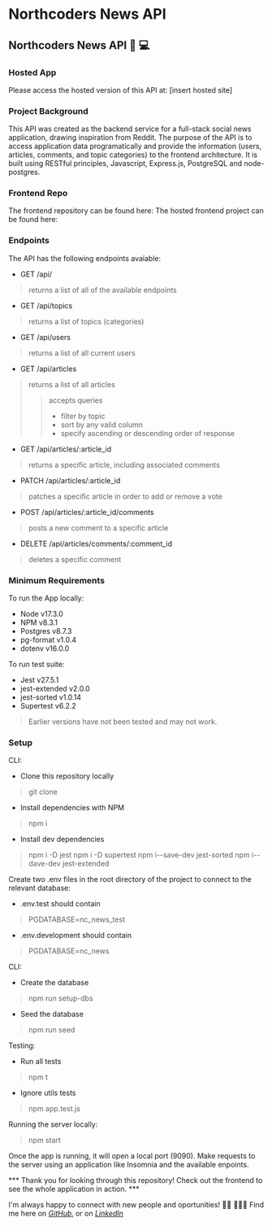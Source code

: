 # Northcoders News API

## Northcoders News API 📰 💻

### Hosted App

Please access the hosted version of this API at: [insert hosted site]

### Project Background

This API was created as the backend service for a full-stack social news application, drawing inspiration from Reddit. The purpose of the API is to access application data programatically and provide the information (users, articles, comments, and topic categories) to the frontend architecture. It is built using RESTful principles, Javascript, Express.js, PostgreSQL and node-postgres.

### Frontend Repo

The frontend repository can be found here:
The hosted frontend project can be found here:

### Endpoints

The API has the following endpoints avaiable: 

* GET /api/ 
>returns a list of all of the available endpoints
* GET /api/topics
>returns a list of topics (categories)
* GET  /api/users
>returns a list of all current users
* GET /api/articles
>returns a list of all articles
>>accepts queries
>>* filter by topic 
>>* sort by any valid column
>>* specify ascending or descending order of response 
* GET /api/articles/:article_id
>returns a specific article, including associated comments
* PATCH /api/articles/:article_id
>patches a specific article in order to add or remove a vote
* POST /api/articles/:article_id/comments
>posts a new comment to a specific article
* DELETE /api/articles/comments/:comment_id
>deletes a specific comment


### Minimum Requirements

To run the App locally:
* Node v17.3.0
* NPM v8.3.1 
* Postgres v8.7.3 
* pg-format v1.0.4 
* dotenv v16.0.0
    
To run test suite:
* Jest v27.5.1
* jest-extended v2.0.0
* jest-sorted v1.0.14
* Supertest v6.2.2

>Earlier versions have not been tested and may not work.

### Setup

CLI:
* Clone this repository locally
>git clone
* Install dependencies with NPM 
>npm i
* Install dev dependencies
>npm i -D jest
>npm i -D supertest
>npm i--save-dev jest-sorted
>npm i--dave-dev jest-extended

Create two .env files in the root directory of the project to connect to the relevant database:
* .env.test should contain
>PGDATABASE=nc_news_test
* .env.development should contain
>PGDATABASE=nc_news

CLI:
* Create the database
>npm run setup-dbs
* Seed the database
>npm run seed

Testing:
* Run all tests
>npm t 
* Ignore utils tests
>npm app.test.js

Running the server locally:
>npm start

Once the app is running, it will open a local port (9090). Make requests to the server using an application like Insomnia and the available enpoints.

*** Thank you for looking through this repository! Check out the frontend to see the whole application in action. ***

I'm always happy to connect with new people and oportunities! 👋🏽 👩🏽‍💻 Find me here on *[GitHub](https://github.com/maire-digital "let's connect!")*, or on *[LinkedIn](https://www.linkedin.com/in/maire-dev/ "let's connect!")* 